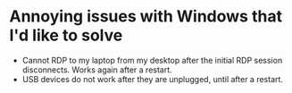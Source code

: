 # Annoying issues with Windows that I'd like to solve

- Cannot RDP to my laptop from my desktop after the initial RDP session disconnects. Works again after a restart.
- USB devices do not work after they are unplugged, until after a restart.
